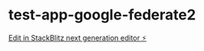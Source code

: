 # test-app-google-federate2

[Edit in StackBlitz next generation editor ⚡️](https://stackblitz.com/~/github.com/mortegac/test-app-google-federate2)